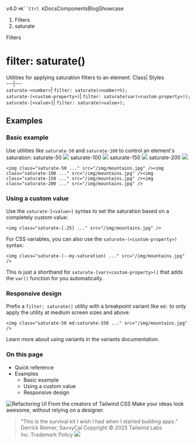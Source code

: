 v4.0
`⌘K``Ctrl K`DocsComponentsBlogShowcase
  1. Filters
  2. saturate


Filters
# filter: saturate()
Utilities for applying saturation filters to an element.
Class| Styles  
---|---  
`saturate-<number>`| `filter: saturate(<number>%);`  
`saturate-(<custom-property>)`| `filter: saturate(var(<custom-property>));`  
`saturate-[<value>]`| `filter: saturate(<value>);`  
## Examples
### Basic example
Use utilities like `saturate-50` and `saturate-100` to control an element's saturation:
saturate-50
![](https://images.unsplash.com/photo-1554629947-334ff61d85dc?ixid=MnwxMjA3fDB8MHxwaG90by1wYWdlfHx8fGVufDB8fHx8&ixlib=rb-1.2.1&auto=format&fit=crop&w=1000&h=1000&q=90)
saturate-100
![](https://images.unsplash.com/photo-1554629947-334ff61d85dc?ixid=MnwxMjA3fDB8MHxwaG90by1wYWdlfHx8fGVufDB8fHx8&ixlib=rb-1.2.1&auto=format&fit=crop&w=1000&h=1000&q=90)
saturate-150
![](https://images.unsplash.com/photo-1554629947-334ff61d85dc?ixid=MnwxMjA3fDB8MHxwaG90by1wYWdlfHx8fGVufDB8fHx8&ixlib=rb-1.2.1&auto=format&fit=crop&w=1000&h=1000&q=90)
saturate-200
![](https://images.unsplash.com/photo-1554629947-334ff61d85dc?ixid=MnwxMjA3fDB8MHxwaG90by1wYWdlfHx8fGVufDB8fHx8&ixlib=rb-1.2.1&auto=format&fit=crop&w=1000&h=1000&q=90)
```
<img class="saturate-50 ..." src="/img/mountains.jpg" /><img class="saturate-100 ..." src="/img/mountains.jpg" /><img class="saturate-150 ..." src="/img/mountains.jpg" /><img class="saturate-200 ..." src="/img/mountains.jpg" />
```

### Using a custom value
Use the `saturate-[<value>]` syntax to set the saturation based on a completely custom value:
```
<img class="saturate-[.25] ..." src="/img/mountains.jpg" />
```

For CSS variables, you can also use the `saturate-(<custom-property>)` syntax:
```
<img class="saturate-(--my-saturation) ..." src="/img/mountains.jpg" />
```

This is just a shorthand for `saturate-[var(<custom-property>)]` that adds the `var()` function for you automatically.
### Responsive design
Prefix a `filter: saturate()` utility with a breakpoint variant like `md:` to only apply the utility at medium screen sizes and above:
```
<img class="saturate-50 md:saturate-150 ..." src="/img/mountains.jpg" />
```

Learn more about using variants in the variants documentation.
### On this page
  * Quick reference
  * Examples
    * Basic example
    * Using a custom value
    * Responsive design


![Refactoring UI](https://tailwindcss.com/_next/image?url=%2F_next%2Fstatic%2Fmedia%2Fbook-promo.27d91093.png&w=256&q=75)
From the creators of Tailwind CSS
Make your ideas look awesome, without relying on a designer.
> “This is the survival kit I wish I had when I started building apps.”
> Derrick Reimer, SavvyCal
Copyright © 2025 Tailwind Labs Inc.·Trademark Policy
![](https://cdn.usefathom.com/?h=https%3A%2F%2Ftailwindcss.com&p=%2Fdocs%2Ffilter-saturate&r=&sid=PMFMDJGK&qs=%7B%7D&cid=9468098)
